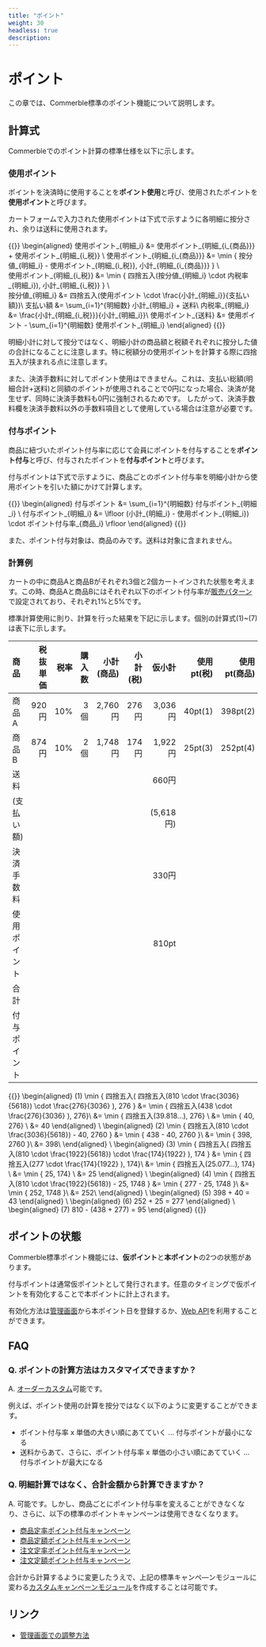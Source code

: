 ```yaml
---
title: "ポイント"
weight: 30
headless: true
description: 
---
```


# ポイント

この章では、Commerble標準のポイント機能について説明します。

## 計算式
Commerbleでのポイント計算の標準仕様を以下に示します。

### 使用ポイント
ポイントを決済時に使用することを**ポイント使用**と呼び、使用されたポイントを**使用ポイント**と呼びます。

カートフォームで入力された使用ポイントは下式で示すように各明細に按分され、余りは送料に使用されます。  

{{<katex>}}
\begin{aligned}
使用ポイント_{明細_i} &= 使用ポイント_{明細_{i_{商品}}} + 使用ポイント_{明細_{i_税}} \\
使用ポイント_{明細_{i_{商品}}} &= \min \{ 按分値_{明細_i} - 使用ポイント_{明細_{i_税}}, 小計_{明細_{i_{商品}}} \} \\  
使用ポイント_{明細_{i_税}} &= \min \{ 四捨五入(按分値_{明細_i} \cdot 内税率_{明細_i}), 小計_{明細_{i_税}} \} \\  
按分値_{明細_i} &= 四捨五入(使用ポイント \cdot \frac{小計_{明細_i}}{支払い額})\\
支払い額 &= \sum_{i=1}^{明細数} 小計_{明細_i} + 送料\\
内税率_{明細_i} &= \frac{小計_{明細_{i_税}}}{小計_{明細_i}}\\
使用ポイント_{送料} &= 使用ポイント - \sum_{i=1}^{明細数} 使用ポイント_{明細_i}
\end{aligned}
{{</katex>}}

明細小計に対して按分ではなく、明細小計の商品額と税額それぞれに按分した値の合計になることに注意します。特に税額分の使用ポイントを計算する際に四捨五入が挟まれる点に注意します。

また、決済手数料に対してポイント使用はできません。これは、支払い総額(明細合計+送料)と同額のポイントが使用されることで0円になった場合、決済が発生せず、同時に決済手数料も0円に強制されるためです。
したがって、決済手数料欄を決済手数料以外の手数料項目として使用している場合は注意が必要です。

### 付与ポイント
商品に紐づいたポイント付与率に応じて会員にポイントを付与することを**ポイント付与**と呼び、付与されたポイントを**付与ポイント**と呼びます。

付与ポイントは下式で示すように、商品ごとのポイント付与率を明細小計から使用ポイントを引いた額にかけて計算します。

{{<katex>}}
\begin{aligned}
付与ポイント &= \sum_{i=1}^{明細数} 付与ポイント_{明細_i} \\
付与ポイント_{明細_i} &=  \lfloor (小計_{明細_i} - 使用ポイント_{明細_i}) \cdot ポイント付与率_{商品_i}  \rfloor
\end{aligned}
{{</katex>}}

また、ポイント付与対象は、商品のみです。送料は対象に含まれません。

### 計算例

カートの中に商品Aと商品Bがそれぞれ3個と2個カートインされた状態を考えます。この時、商品Aと商品Bにはそれぞれ以下のポイント付与率が[販売パターン]で設定されており、それぞれ1%と5%です。

標準計算使用に則り、計算を行った結果を下記に示します。個別の計算式(1)~(7)は表下に示します。

|     商品     | 税抜単価 | 税率 | 購入数 | 小計(商品) | 小計(税) |  仮小計   | 使用pt(税) | 使用pt(商品) |  使用pt  |  小計   | pt付与率 | 付与pt |
| :----------- | -------: | ---: | -----: | ---------: | -------: | --------: | ---------: | -----------: | -------: | ------: | -------: | -----: |
| 商品A        |    920円 |  10% |    3個 |    2,760円 |    276円 |   3,036円 |    40pt(1) |     398pt(2) | 438pt(5) | 2,598円 |       1% |   25pt |
| 商品B        |    874円 |  10% |    2個 |    1,748円 |    174円 |   1,922円 |    25pt(3) |     252pt(4) | 277pt(6) | 1,645円 |       5% |   82pt |
| 送料         |          |      |        |            |          |     660円 |            |              |  95pt(7) |   565円 |          |        |
| (支払い額)   |          |      |        |            |          | (5,618円) |            |              |          |         |          |        |
| 決済手数料   |          |      |        |            |          |     330円 |            |              |          |   330円 |          |        |
| 使用ポイント |          |      |        |            |          |     810pt |            |              |          |         |          |        |
| 合計         |          |      |        |            |          |           |            |              |          | 5,138円 |          |        |
| 付与ポイント |          |      |        |            |          |           |            |              |          |         |          |  107pt |

{{<katex>}}
\begin{aligned}
(1) \min \{ 四捨五入( 四捨五入(810 \cdot \frac{3036}{5618}) \cdot \frac{276}{3036} ), 276 \} &= \min \{ 四捨五入(438 \cdot \frac{276}{3036} ), 276\}\\
                                                                                             &= \min \{ 四捨五入(39.818...), 276\} \\
                                                                                             &= \min \{ 40, 276\} \\
                                                                                             &= 40
\end{aligned}
\\
\begin{aligned}
(2) \min \{ 四捨五入(810 \cdot \frac{3036}{5618}) - 40, 2760 \} &= \min \{ 438 - 40, 2760 \}\\
                                                                &= \min \{ 398, 2760 \}\\
                                                                &= 398\\
\end{aligned}
\\
\begin{aligned}
(3) \min \{ 四捨五入( 四捨五入(810 \cdot \frac{1922}{5618}) \cdot \frac{174}{1922} ), 174 \} &= \min \{ 四捨五入(277 \cdot \frac{174}{1922} ), 174\}\\
                                                                                             &= \min \{ 四捨五入(25.077...), 174\} \\
                                                                                             &= \min \{ 25, 174\} \\
                                                                                             &= 25
\end{aligned}
\\
\begin{aligned}
(4) \min \{ 四捨五入(810 \cdot \frac{1922}{5618}) - 25, 1748 \} &= \min \{ 277 - 25, 1748 \}\\
                                                                &= \min \{ 252, 1748 \}\\
                                                                &= 252\\
\end{aligned} 
\\
\begin{aligned}
(5) 398 + 40 = 43
\end{aligned}
\\
\begin{aligned}
(6) 252 + 25 = 277
\end{aligned}
\\
\begin{aligned}
(7) 810 - (438 + 277) = 95
\end{aligned}
{{</katex>}}

## ポイントの状態

Commerble標準ポイント機能には、**仮ポイント**と**本ポイント**の2つの状態があります。

付与ポイントは通常仮ポイントとして発行されます。任意のタイミングで仮ポイントを有効化することで本ポイントに計上されます。

有効化方法は[管理画面](./admin/ec/customer/#ポイントレコード編集)から本ポイント日を登録するか、[Web API]を利用することができます。


## FAQ

### Q. ポイントの計算方法はカスタマイズできますか？
A. [オーダーカスタム]可能です。

例えば、ポイント使用の計算を按分ではなく以下のように変更することができます。

* ポイント付与率 x 単価の大きい順にあてていく … 付与ポイントが最小になる
* 送料からあて、さらに、ポイント付与率 x 単価の小さい順にあてていく … 付与ポイントが最大になる

### Q. 明細計算ではなく、合計金額から計算できますか？
A. 可能です。しかし、商品ごとにポイント付与率を変えることができなくなり、さらに、以下の標準のポイントキャンペーンは使用できなくなります。

* [商品定率ポイント付与キャンペーン](../development/campaign/#商品定率ポイント付与)
* [商品定額ポイント付与キャンペーン](../development/campaign/#商品定額ポイント付与)
* [注文定率ポイント付与キャンペーン](../development/campaign/#注文定率ポイント付与)
* [注文定額ポイント付与キャンペーン](../development/campaign/#注文定額ポイント付与)

合計から計算するように変更したうえで、上記の標準キャンペ―ンモジュールに変わる[カスタムキャンペーンモジュール]を作成することは可能です。

## リンク

- [管理画面での調整方法](./admin/ec/customer/#ポイントの調整)


[オーダーカスタム]: ../features/customization/#オーダーカスタム "オーダーカスタム"
[カスタムキャンペーンモジュール]: ../features/customization/#キャンペーンモジュール "キャンペーンモジュール"
[販売パターン]: ./admin/ec/sales-pattern/ "販売パターン"
[Web API]: ../development/webapi/data/#ec-feed "Web API"